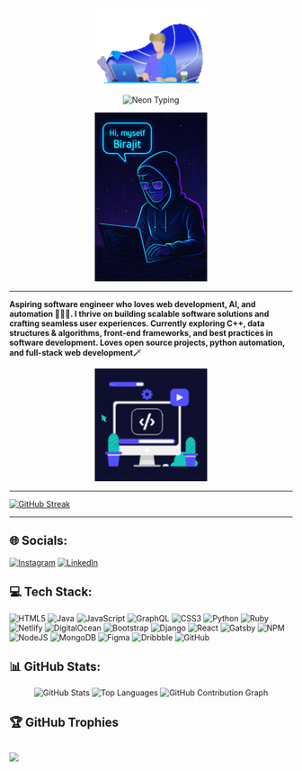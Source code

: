 <p align="center">
  <img src="https://github.com/biru-codeastromer/biru-codeastromer/blob/main/animated-github.gif" width="200" />
</p>

<p align="center">
  <img src="https://readme-typing-svg.herokuapp.com?font=Orbitron&size=28&pause=800&color=FA00FF&center=true&vCenter=true&width=600&lines=BIRAJIT+SAIKIA;Spending+time+in+GitHub+%F0%9F%8C%9F;is+the+Best+Work" alt="Neon Typing" />
</p>

<p align="center">
  <img src="https://github.com/biru-codeastromer/biru-codeastromer/blob/main/my-github-ai-image.png" width="200" />
</p>

---

**Aspiring software engineer who loves web development, AI, and automation 🧑🏻‍💻. 
I thrive on building scalable software solutions and crafting seamless user experiences. 
Currently exploring C++, data structures & algorithms, front-end frameworks, and best practices in software development. 
Loves open source projects, python automation, and full-stack web development🪄**

<p align="center">
  <img src="https://github.com/biru-codeastromer/biru-codeastromer/blob/main/animated-github2.gif" width="200" />
</p>


---
[![GitHub Streak](https://github-readme-streak-stats.herokuapp.com?user=biru-codeastromer&theme=rose&hide_border=true)](https://git.io/streak-stats)

---


## 🌐 Socials:
[![Instagram](https://img.shields.io/badge/Instagram-%23E4405F.svg?logo=Instagram&logoColor=white)](https://instagram.com/birajit.saikia) 
[![LinkedIn](https://img.shields.io/badge/LinkedIn-%230077B5.svg?logo=linkedin&logoColor=white)](https://linkedin.com/in/birajit-saikia-08125030a) 

## 💻 Tech Stack:
![HTML5](https://img.shields.io/badge/html5-%23E34F26.svg?style=for-the-badge&logo=html5&logoColor=white) 
![Java](https://img.shields.io/badge/java-%23ED8B00.svg?style=for-the-badge&logo=openjdk&logoColor=white) 
![JavaScript](https://img.shields.io/badge/javascript-%23323330.svg?style=for-the-badge&logo=javascript&logoColor=%23F7DF1E) 
![GraphQL](https://img.shields.io/badge/-GraphQL-E10098?style=for-the-badge&logo=graphql&logoColor=white) 
![CSS3](https://img.shields.io/badge/css3-%231572B6.svg?style=for-the-badge&logo=css3&logoColor=white) 
![Python](https://img.shields.io/badge/python-3670A0?style=for-the-badge&logo=python&logoColor=ffdd54) 
![Ruby](https://img.shields.io/badge/ruby-%23CC342D.svg?style=for-the-badge&logo=ruby&logoColor=white) 
![Netlify](https://img.shields.io/badge/netlify-%23000000.svg?style=for-the-badge&logo=netlify&logoColor=#00C7B7) 
![DigitalOcean](https://img.shields.io/badge/DigitalOcean-%230167ff.svg?style=for-the-badge&logo=digitalOcean&logoColor=white) 
![Bootstrap](https://img.shields.io/badge/bootstrap-%238511FA.svg?style=for-the-badge&logo=bootstrap&logoColor=white) 
![Django](https://img.shields.io/badge/django-%23092E20.svg?style=for-the-badge&logo=django&logoColor=white) 
![React](https://img.shields.io/badge/react-%2320232a.svg?style=for-the-badge&logo=react&logoColor=%2361DAFB) 
![Gatsby](https://img.shields.io/badge/Gatsby-%23663399.svg?style=for-the-badge&logo=gatsby&logoColor=white) 
![NPM](https://img.shields.io/badge/NPM-%23CB3837.svg?style=for-the-badge&logo=npm&logoColor=white) 
![NodeJS](https://img.shields.io/badge/node.js-6DA55F?style=for-the-badge&logo=node.js&logoColor=white) 
![MongoDB](https://img.shields.io/badge/MongoDB-%234ea94b.svg?style=for-the-badge&logo=mongodb&logoColor=white) 
![Figma](https://img.shields.io/badge/figma-%23F24E1E.svg?style=for-the-badge&logo=figma&logoColor=white) 
![Dribbble](https://img.shields.io/badge/Dribbble-EA4C89?style=for-the-badge&logo=dribbble&logoColor=white) 
![GitHub](https://img.shields.io/badge/github-%23121011.svg?style=for-the-badge&logo=github&logoColor=white)

## 📊 GitHub Stats:
<div align="center">
  <img src="https://github-readme-stats.vercel.app/api?username=biru-codeastromer&show_icons=true&theme=radical" alt="GitHub Stats" />
  <img src="https://github-readme-stats.vercel.app/api/top-langs/?username=biru-codeastromer&layout=compact&theme=radical" alt="Top Languages" />
  <img src="https://github-readme-activity-graph.vercel.app/graph?username=biru-codeastromer&theme=github-dark" alt="GitHub Contribution Graph" />
</div>

## 🏆 GitHub Trophies
![](https://github-profile-trophy.vercel.app/?username=biru-codeastromer&theme=holi&no-frame=false&no-bg=false&margin-w=4)
---
